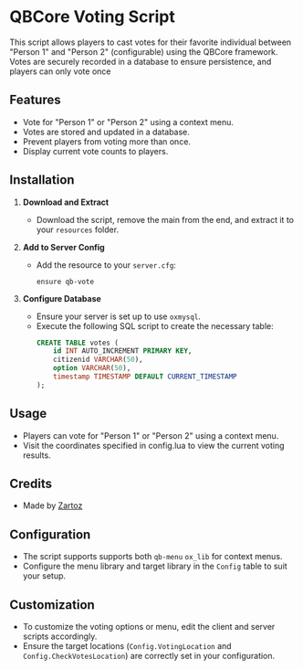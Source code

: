 # QBCore Voting Script

This script allows players to cast votes for their favorite individual between "Person 1" and "Person 2" (configurable) using the QBCore framework. Votes are securely recorded in a database to ensure persistence, and players can only vote once

## Features

- Vote for "Person 1" or "Person 2" using a context menu.
- Votes are stored and updated in a database.
- Prevent players from voting more than once.
- Display current vote counts to players.

## Installation

1. **Download and Extract**
   - Download the script, remove the main from the end, and extract it to your `resources` folder.

2. **Add to Server Config**
   - Add the resource to your `server.cfg`:
     ```plaintext
     ensure qb-vote
     ```

3. **Configure Database**
   - Ensure your server is set up to use `oxmysql`.
   - Execute the following SQL script to create the necessary table:
     ```sql
     CREATE TABLE votes (
         id INT AUTO_INCREMENT PRIMARY KEY,
         citizenid VARCHAR(50),
         option VARCHAR(50),
         timestamp TIMESTAMP DEFAULT CURRENT_TIMESTAMP
     );
     ```

## Usage

- Players can vote for "Person 1" or "Person 2" using a context menu.
- Visit the coordinates specified in config.lua to view the current voting results.
## Credits

- Made by [Zartoz](https://github.com/Zartoz)

## Configuration

- The script supports supports both `qb-menu` `ox_lib` for context menus.
- Configure the menu library and target library in the `Config` table to suit your setup.

## Customization

- To customize the voting options or menu, edit the client and server scripts accordingly.
- Ensure the target locations (`Config.VotingLocation` and `Config.CheckVotesLocation`) are correctly set in your configuration.